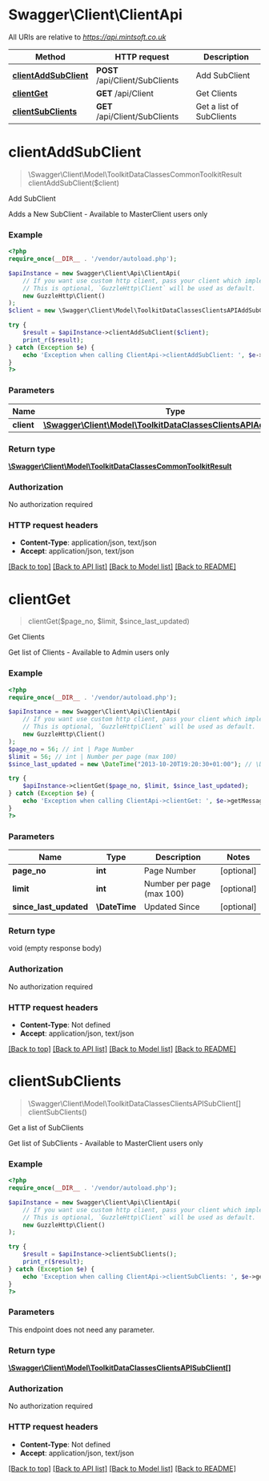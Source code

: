 # Swagger\Client\ClientApi

All URIs are relative to *https://api.mintsoft.co.uk*

Method | HTTP request | Description
------------- | ------------- | -------------
[**clientAddSubClient**](ClientApi.md#clientAddSubClient) | **POST** /api/Client/SubClients | Add SubClient
[**clientGet**](ClientApi.md#clientGet) | **GET** /api/Client | Get Clients
[**clientSubClients**](ClientApi.md#clientSubClients) | **GET** /api/Client/SubClients | Get a list of SubClients


# **clientAddSubClient**
> \Swagger\Client\Model\ToolkitDataClassesCommonToolkitResult clientAddSubClient($client)

Add SubClient

Adds a New SubClient - Available to MasterClient users only

### Example
```php
<?php
require_once(__DIR__ . '/vendor/autoload.php');

$apiInstance = new Swagger\Client\Api\ClientApi(
    // If you want use custom http client, pass your client which implements `GuzzleHttp\ClientInterface`.
    // This is optional, `GuzzleHttp\Client` will be used as default.
    new GuzzleHttp\Client()
);
$client = new \Swagger\Client\Model\ToolkitDataClassesClientsAPIAddSubClient(); // \Swagger\Client\Model\ToolkitDataClassesClientsAPIAddSubClient | 

try {
    $result = $apiInstance->clientAddSubClient($client);
    print_r($result);
} catch (Exception $e) {
    echo 'Exception when calling ClientApi->clientAddSubClient: ', $e->getMessage(), PHP_EOL;
}
?>
```

### Parameters

Name | Type | Description  | Notes
------------- | ------------- | ------------- | -------------
 **client** | [**\Swagger\Client\Model\ToolkitDataClassesClientsAPIAddSubClient**](../Model/ToolkitDataClassesClientsAPIAddSubClient.md)|  |

### Return type

[**\Swagger\Client\Model\ToolkitDataClassesCommonToolkitResult**](../Model/ToolkitDataClassesCommonToolkitResult.md)

### Authorization

No authorization required

### HTTP request headers

 - **Content-Type**: application/json, text/json
 - **Accept**: application/json, text/json

[[Back to top]](#) [[Back to API list]](../../README.md#documentation-for-api-endpoints) [[Back to Model list]](../../README.md#documentation-for-models) [[Back to README]](../../README.md)

# **clientGet**
> clientGet($page_no, $limit, $since_last_updated)

Get Clients

Get list of Clients - Available to Admin users only

### Example
```php
<?php
require_once(__DIR__ . '/vendor/autoload.php');

$apiInstance = new Swagger\Client\Api\ClientApi(
    // If you want use custom http client, pass your client which implements `GuzzleHttp\ClientInterface`.
    // This is optional, `GuzzleHttp\Client` will be used as default.
    new GuzzleHttp\Client()
);
$page_no = 56; // int | Page Number
$limit = 56; // int | Number per page (max 100)
$since_last_updated = new \DateTime("2013-10-20T19:20:30+01:00"); // \DateTime | Updated Since

try {
    $apiInstance->clientGet($page_no, $limit, $since_last_updated);
} catch (Exception $e) {
    echo 'Exception when calling ClientApi->clientGet: ', $e->getMessage(), PHP_EOL;
}
?>
```

### Parameters

Name | Type | Description  | Notes
------------- | ------------- | ------------- | -------------
 **page_no** | **int**| Page Number | [optional]
 **limit** | **int**| Number per page (max 100) | [optional]
 **since_last_updated** | **\DateTime**| Updated Since | [optional]

### Return type

void (empty response body)

### Authorization

No authorization required

### HTTP request headers

 - **Content-Type**: Not defined
 - **Accept**: application/json, text/json

[[Back to top]](#) [[Back to API list]](../../README.md#documentation-for-api-endpoints) [[Back to Model list]](../../README.md#documentation-for-models) [[Back to README]](../../README.md)

# **clientSubClients**
> \Swagger\Client\Model\ToolkitDataClassesClientsAPISubClient[] clientSubClients()

Get a list of SubClients

Get list of SubClients - Available to MasterClient users only

### Example
```php
<?php
require_once(__DIR__ . '/vendor/autoload.php');

$apiInstance = new Swagger\Client\Api\ClientApi(
    // If you want use custom http client, pass your client which implements `GuzzleHttp\ClientInterface`.
    // This is optional, `GuzzleHttp\Client` will be used as default.
    new GuzzleHttp\Client()
);

try {
    $result = $apiInstance->clientSubClients();
    print_r($result);
} catch (Exception $e) {
    echo 'Exception when calling ClientApi->clientSubClients: ', $e->getMessage(), PHP_EOL;
}
?>
```

### Parameters
This endpoint does not need any parameter.

### Return type

[**\Swagger\Client\Model\ToolkitDataClassesClientsAPISubClient[]**](../Model/ToolkitDataClassesClientsAPISubClient.md)

### Authorization

No authorization required

### HTTP request headers

 - **Content-Type**: Not defined
 - **Accept**: application/json, text/json

[[Back to top]](#) [[Back to API list]](../../README.md#documentation-for-api-endpoints) [[Back to Model list]](../../README.md#documentation-for-models) [[Back to README]](../../README.md)

